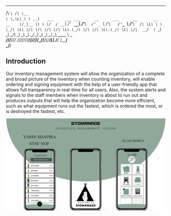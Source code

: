  ____    __                                                                   
/\  _`\ /\ \__                                                                
\ \,\L\_\ \ ,_\   ___     ___ ___      __      ___      __       __      __   
 \/_\__ \\ \ \/  / __`\ /' __` __`\  /'__`\  /' _ `\  /'__`\   /'_ `\  /'__`\ 
   /\ \L\ \ \ \_/\ \L\ \/\ \/\ \/\ \/\ \L\.\_/\ \/\ \/\ \L\.\_/\ \L\ \/\  __/ 
   \ `\____\ \__\ \____/\ \_\ \_\ \_\ \__/.\_\ \_\ \_\ \__/.\_\ \____ \ \____\
    \/_____/\/__/\/___/  \/_/\/_/\/_/\/__/\/_/\/_/\/_/\/__/\/_/\/___L\ \/____/
                                                                 /\____/      
                                                                 \_/__/       

## Introduction
Our inventory management system will allow the organization of a complete and broad picture of the inventory when counting inventory, will enable ordering and signing equipment with the help of a user-friendly app that allows full transparency in real-time for all users. 
Also, the system alerts and signals to the staff members when inventory is about to run out and produces outputs that will help the organization become more efficient, such as what equipment runs out the fastest, which is ordered the most, or is destroyed the fastest, etc.


![](files/readme_file.jpg)
